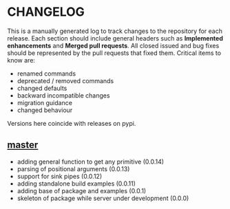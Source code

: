 # CHANGELOG

This is a manually generated log to track changes to the repository for each release. 
Each section should include general headers such as **Implemented enhancements** 
and **Merged pull requests**. All closed issued and bug fixes should be 
represented by the pull requests that fixed them.
Critical items to know are:

 - renamed commands
 - deprecated / removed commands
 - changed defaults
 - backward incompatible changes
 - migration guidance
 - changed behaviour 

Versions here coincide with releases on pypi.

## [master](https://github.com/vsoch/nushell-plugin-python)
 - adding general function to get any primitive (0.0.14)
 - parsing of positional arguments (0.0.13)
 - support for sink pipes (0.0.12)
 - adding standalone build examples (0.0.11)
 - adding base of package and examples (0.0.1)
 - skeleton of package while server under development (0.0.0)
